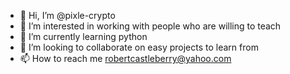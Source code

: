 - 👋 Hi, I’m @pixle-crypto
- 👀 I’m interested in working with people who are willing to teach
- 🌱 I’m currently learning python
- 💞️ I’m looking to collaborate on easy projects to learn from
- 📫 How to reach me robertcastleberry@yahoo.com

<!---
pixle-crypto/pixle-crypto is a ✨ special ✨ repository because its `README.md` (this file) appears on your GitHub profile.
You can click the Preview link to take a look at your changes.
--->
